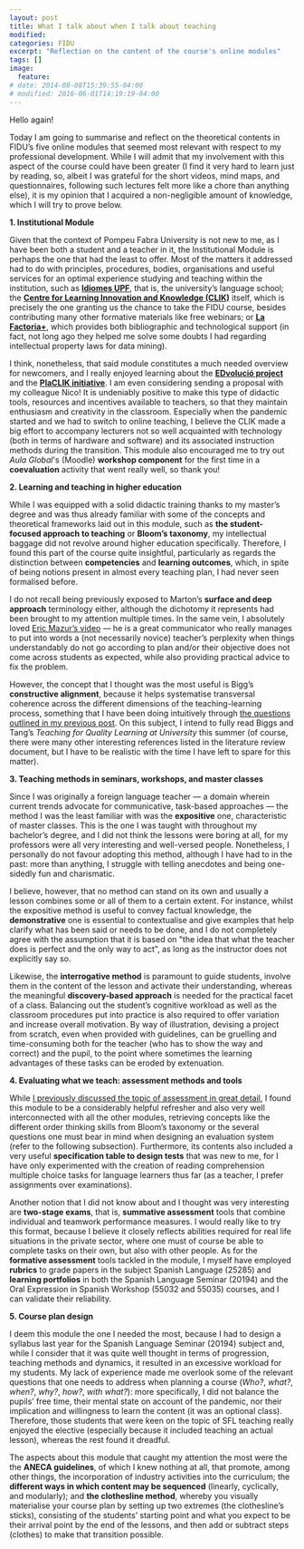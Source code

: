 ```yaml
---
layout: post
title: What I talk about when I talk about teaching
modified:
categories: FIDU
excerpt: "Reflection on the content of the course's online modules"
tags: []
image:
  feature:
# date: 2014-08-08T15:39:55-04:00
# modified: 2016-06-01T14:19:19-04:00
---
```


Hello again!

Today I am going to summarise and reflect on the theoretical contents in FIDU’s five online modules that seemed most relevant with respect to my professional development. While I will admit that my involvement with this aspect of the course could have been greater (I find it very hard to learn just by reading, so, albeit I was grateful for the short videos, mind maps, and questionnaires, following such lectures felt more like a chore than anything else), it is my opinion that I acquired a non-negligible amount of knowledge, which I will try to prove below.


**1. Institutional Module**

Given that the context of Pompeu Fabra University is not new to me, as I have been both a student and a teacher in it, the Institutional Module is perhaps the one that had the least to offer. Most of the matters it addressed had to do with principles, procedures, bodies, organisations and useful services for an optimal experience studying and teaching within the institution, such as <a href="https://www.upf.edu/web/idiomesupf" target="_blank">**Idiomes UPF**</a>, that is, the university’s language school; the <a href="https://www.upf.edu/web/clik" target="_blank">**Centre for Learning Innovation and Knowledge (CLIK)**</a> itself, which is precisely the one granting us the chance to take the FIDU course, besides contributing many other formative materials like free webinars; or <a href="https://www.upf.edu/web/factoria" target="_blank">**La Factoria+**</a>, which provides both bibliographic and technological support (in fact, not long ago they helped me solve some doubts I had regarding intellectual property laws for data mining).

I think, nonetheless, that said module constitutes a much needed overview for newcomers, and I really enjoyed learning about the <a href="https://www.upf.edu/web/edvolucio" target="_blank">**EDvolució project**</a> and the <a href="https://www.upf.edu/web/clik/ajuts-placlik" target="_blank">**PlaCLIK initiative**</a>. I am even considering sending a proposal with my colleague Nico! It is undeniably positive to make this type of didactic tools, resources and incentives available to teachers, so that they maintain enthusiasm and creativity in the classroom. Especially when the pandemic started and we had to switch to online teaching, I believe the CLIK made a big effort to accompany lecturers not so well acquainted with technology (both in terms of hardware and software) and its associated instruction methods during the transition. This module also encouraged me to try out _Aula Global_'s (Moodle) **workshop component** for the first time in a **coevaluation** activity that went really well, so thank you!

**2. Learning and teaching in higher education**

While I was equipped with a solid didactic training thanks to my master’s degree and was thus already familiar with some of the concepts and theoretical frameworks laid out in this module, such as **the student-focused approach to teaching** or **Bloom’s taxonomy**, my intellectual baggage did not revolve around higher education specifically. Therefore, I found this part of the course quite insightful, particularly as regards the distinction between **competencies** and **learning outcomes**, which, in spite of being notions present in almost every teaching plan, I had never seen formalised before.

I do not recall being previously exposed to Marton’s **surface and deep approach** terminology either, although the dichotomy it represents had been brought to my attention multiple times. In the same vein, I absolutely loved <a href="https://www.youtube.com/watch?v=WwslBPj8GgI" target="_blank">Eric Mazur’s video</a> — he is a great communicator who really manages to put into words a (not necessarily novice) teacher’s perplexity when things understandably do not go according to plan and/or their objective does not come across students as expected, while also providing practical advice to fix the problem.

However, the concept that I thought was the most useful is Bigg’s **constructive alignment**, because it helps systematise transversal coherence across the different dimensions of the teaching-learning process, something that I have been doing intuitively through <a href="https://immalopez.github.io/fidu/teaching-career-and-philosophy/" target="_blank">the questions outlined in my previous post</a>. On this subject, I intend to fully read Biggs and Tang’s _Teaching for Quality Learning at University_ this summer (of course, there were many other interesting references listed in the literature review document, but I have to be realistic with the time I have left to spare for this matter).

**3. Teaching methods in seminars, workshops, and master classes**

Since I was originally a foreign language teacher — a domain wherein current trends advocate for communicative, task-based approaches — the method I was the least familiar with was the **expositive** one, characteristic of master classes. This is the one I was taught with throughout my bachelor’s degree, and I did not think the lessons were boring at all, for my professors were all very interesting and well-versed people. Nonetheless, I personally do not favour adopting this method, although I have had to in the past: more than anything, I struggle with telling anecdotes and being one-sidedly fun and charismatic.

I believe, however, that no method can stand on its own and usually a lesson combines some or all of them to a certain extent. For instance, whilst the expositive method is useful to convey factual knowledge, the **demonstrative** one is essential to contextualise and give examples that help clarify what has been said or needs to be done, and I do not completely agree with the assumption that it is based on "the idea that what the teacher does is perfect and the only way to act", as long as the instructor does not explicitly say so.

Likewise, the **interrogative method** is paramount to guide students, involve them in the content of the lesson and activate their understanding, whereas the meaningful **discovery-based approach** is needed for the practical facet of a class. Balancing out the student’s cognitive workload as well as the classroom procedures put into practice is also required to offer variation and increase overall motivation. By way of illustration, devising a project from scratch, even when provided with guidelines, can be gruelling and time-consuming both for the teacher (who has to show the way and correct) and the pupil, to the point where sometimes the learning advantages of these tasks can be eroded by extenuation.

**4. Evaluating what we teach: assessment methods and tools**

While <a href="https://immalopez.github.io/blog/evaluacion-antes-y-despues/" target="_blank">I previously discussed the topic of assessment in great detail</a>, I found this module to be a considerably helpful refresher and also very well interconnected with all the other modules, retrieving concepts like the different order thinking skills from Bloom’s taxonomy or the several questions one must bear in mind when designing an evaluation system (refer to the following subsection). Furthermore, its contents also included a very useful **specification table to design tests** that was new to me, for I have only experimented with the creation of reading comprehension multiple choice tasks for language learners thus far (as a teacher, I prefer assignments over examinations).

Another notion that I did not know about and I thought was very interesting are **two-stage exams**, that is, **summative assessment** tools that combine individual and teamwork performance measures. I would really like to try this format, because I believe it closely reflects abilities required for real life situations in the private sector, where one must of course be able to complete tasks on their own, but also with other people. As for the **formative assessment** tools tackled in the module, I myself have employed **rubrics** to grade papers in the subject Spanish Language (25285) and **learning portfolios** in both the Spanish Language Seminar (20194) and the Oral Expression in Spanish Workshop (55032 and 55035) courses, and I can validate their reliability.

**5. Course plan design**

I deem this module the one I needed the most, because I had to design a syllabus last year for the Spanish Language Seminar (20194) subject and, while I consider that it was quite well thought in terms of progression, teaching methods and dynamics, it resulted in an excessive workload for my students. My lack of experience made me overlook some of the relevant questions that one needs to address when planning a course (_Who?_, _what?_, _when?_, _why?_, _how?_, _with what?_): more specifically, I did not balance the pupils’ free time, their mental state on account of the pandemic, nor their implication and willingness to learn the content (it was an optional class). Therefore, those students that were keen on the topic of SFL teaching really enjoyed the elective (especially because it included teaching an actual lesson), whereas the rest found it dreadful.

The aspects about this module that caught my attention the most were the the **ANECA guidelines**, of which I knew nothing at all, that promote, among other things, the incorporation of industry activities into the curriculum; the **different ways in which content may be sequenced** (linearly, cyclically, and modularly); and **the clothesline method**, whereby you visually materialise your course plan by setting up two extremes (the clothesline’s sticks), consisting of the students’ starting point and what you expect to be their arrival point by the end of the lessons, and then add or subtract steps (clothes) to make that transition possible.
